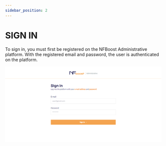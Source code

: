 ```yaml
---
sidebar_position: 2
---
```


# SIGN IN

To sign in, you must first be registered on the NFBoost Administrative platform.
With the registered email and password, the user is authenticated on the platform.

![1](/img/telasignin.png)
